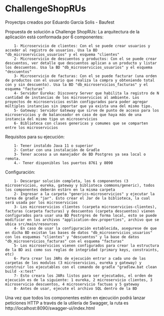 # ChallengeShopRUs
Proyectps creados por Eduardo García Solis - Baufest

Propuesta de solución a Challenge ShopRUs: La arquitectura de la aplicación está conformada por 6 componentes:
        
        1- Microservicio de clientes: Con el se puede crear usuarios y acceder al registro de usuarios. Usa la BD "db_microservicios_usuarios" y el esquema "clientes"
        2- Microservicio de descuentos y productos: Con el se puede crear descuentos, ver detalle que descuentos aplican a un producto y listar los descuentos. Usa la BD "db_microservicios_usuarios" y el esquema "descuentos"
        3- Microservicio de facturas: Con el se puede facturar (una orden de productos con el usuario que realiza la compra y obteniendo total con y sin descuento). Usa la BD "db_microservicios_facturas" y el esquema "facturas"
        4- Servidor Eureka: Discovery Server que habilita la registro de N cantidad de instancias de los microservicios al ambiente. Los proyectos de microservicios están configurados para poder agregar múltiples instancias sin importar que ya exista una del mismo tipo.
        5- Gateway: Servidor Gateway que sirve de punto de acceso para los microservicios y de balanceador en caso de que haya más de una instancia del mismo tipo un microservicios
        6- Biblioteca con clases genericas y comumes que se comparten entre los microservicios

Requisitos para su ejecución:
        
        1- Tener instaldo Java 11 o superior
        2- Contar con una instalación de Gradle
        3- Tener acceso a un manejador de BD Postgres ya sea local o remota.
        4.- Tener disponibles los puertos 8761 y 8090

Configuración:
        
        1- Descargar solución completa, los 6 componentes (3 microservicios, eureka, gateway y biblioteca commons/generic), todos los componentes deberán estárn en la misma carpeta
        2- Ingresar a la carpeta "generics-microservicios" y ejecutar la tarea de gradle "jar". Esto crear el Jar de la biblioteca, la cual será usada por los microservicios
        3- Los microservicios clientes (carpeta microservicios-clientes), facturas (carpeta facturas) y descuentos (carpeta descuentos) vienen configurados para usar una BD Postrgres de forma local, esto se puede modificar en los archivos "application-dev.properties", archivo que se ubica src/main/resources
        4- En caso de usar la configuración establecida, asegurese de que en dicha BD existan las bases de datos "db_microservicios_usuarios" con los esquemas "clientes" y "descuentos" y la base de datos "db_microservicios_facturas" con el esquema "facturas"
        5- Los microservicios vienen configurados para crear la estructura de la BD así como sus reglas de integridad (primary keys, constraints, etc)
        6- Para crear los JARs de ejecución entrar a cada uno de las carpetas de los modulos (3 microservicios, eureka y gateway) y construir los ejecutables con el comando de gradle "gradlew.bat clean build -x:test"
        7- Esto creara los JARs listos para ser ejecutados, el orden de ejecución es de la siguiente: 1 eureka, 2 microservicio clientes, 3 microservicio descuentos, 4 microservicio factuas y 5 gateway
        8- Antes de usar, ejecute el archivo SQL dentro de la BD
       
Una vez que todos los componentes estén en ejecución podrá lanzar peticiones HTTP a través de la utilería de Swagger, la ruta es http://localhost:8090/swagger-ui/index.html